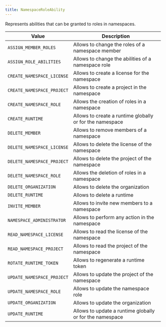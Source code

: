 ```yaml
---
title: NamespaceRoleAbility
---
```


Represents abilities that can be granted to roles in namespaces.

| Value | Description |
|-------|-------------|
| `ASSIGN_MEMBER_ROLES` | Allows to change the roles of a namespace member |
| `ASSIGN_ROLE_ABILITIES` | Allows to change the abilities of a namespace role |
| `CREATE_NAMESPACE_LICENSE` | Allows to create a license for the namespace |
| `CREATE_NAMESPACE_PROJECT` | Allows to create a project in the namespace |
| `CREATE_NAMESPACE_ROLE` | Allows the creation of roles in a namespace |
| `CREATE_RUNTIME` | Allows to create a runtime globally or for the namespace |
| `DELETE_MEMBER` | Allows to remove members of a namespace |
| `DELETE_NAMESPACE_LICENSE` | Allows to delete the license of the namespace |
| `DELETE_NAMESPACE_PROJECT` | Allows to delete the project of the namespace |
| `DELETE_NAMESPACE_ROLE` | Allows the deletion of roles in a namespace |
| `DELETE_ORGANIZATION` | Allows to delete the organization |
| `DELETE_RUNTIME` | Allows to delete a runtime |
| `INVITE_MEMBER` | Allows to invite new members to a namespace |
| `NAMESPACE_ADMINISTRATOR` | Allows to perform any action in the namespace |
| `READ_NAMESPACE_LICENSE` | Allows to read the license of the namespace |
| `READ_NAMESPACE_PROJECT` | Allows to read the project of the namespace |
| `ROTATE_RUNTIME_TOKEN` | Allows to regenerate a runtime token |
| `UPDATE_NAMESPACE_PROJECT` | Allows to update the project of the namespace |
| `UPDATE_NAMESPACE_ROLE` | Allows to update the namespace role |
| `UPDATE_ORGANIZATION` | Allows to update the organization |
| `UPDATE_RUNTIME` | Allows to update a runtime globally or for the namespace |
